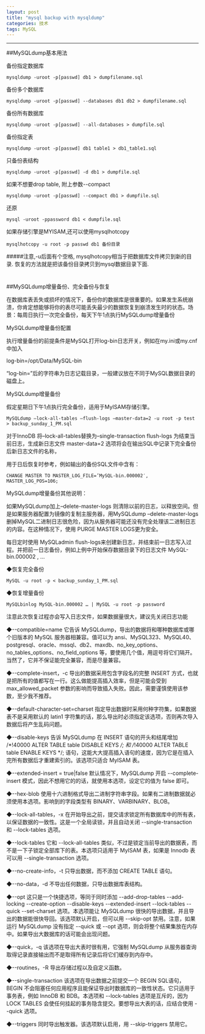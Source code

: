 ```yaml
---
layout: post
title: "mysql backup with mysqldump"
categories: 技术
tags: MySQL
---
```



---
##MySQLdump基本用法

备份指定数据库

	mysqldump -uroot -p[passwd] db1 > dumpfilename.sql

备份多个数据库

	mysqldump -uroot -p[passwd] --databases db1 db2 > dumpfilename.sql

备份所有数据库

	mysqldump -uroot -p[passwd] --all-databases > dumpfile.sql

备份指定表

	mysqldump -uroot -p[passwd] db1 table1 > db1_table1.sql

只备份表结构

	mysqldump -uroot -p[passwd] -d db1 > dumpfile.sql

如果不想要drop table, 附上参数--compact

	mysqldump -uroot -p[passwd] --compact db1 > dumpfile.sql

还原

	mysql -uroot -ppassword db1 < dumpfile.sql

如果存储引擎是MYISAM,还可以使用mysqlhotcopy

	mysqlhotcopy -u root -p passwd db1 备份目录

#####注意,-u后面有个空格, mysqlhotcopy相当于把数据库文件拷贝到新的目录. 恢复的方法就是把该备份目录拷贝到mysql数据目录下面.      

#	
##MySQLdump增量备份、完全备份与恢复
 

在数据库表丢失或损坏的情况下，备份你的数据库是很重要的。如果发生系统崩溃，你肯定想能够将你的表尽可能丢失最少的数据恢复到崩溃发生时的状态。场景：每周日执行一次完全备份，每天下午1点执行MySQLdump增量备份
 
MySQLdump增量备份配置
 
执行增量备份的前提条件是MySQL打开log-bin日志开关，例如在my.ini或my.cnf中加入
 
log-bin=/opt/Data/MySQL-bin
 
“log-bin=”后的字符串为日志记载目录，一般建议放在不同于MySQL数据目录的磁盘上。
 
MySQLdump增量备份
 
假定星期日下午1点执行完全备份，适用于MyISAM存储引擎。
 
	MySQLdump –lock-all-tables –flush-logs –master-data=2 -u root -p test > backup_sunday_1_PM.sql
 
对于InnoDB 将–lock-all-tables替换为–single-transaction
flush-logs 为结束当前日志，生成新日志文件
master-data=2 选项将会在输出SQL中记录下完全备份后新日志文件的名称，
 
用于日后恢复时参考，例如输出的备份SQL文件中含有：
 
	CHANGE MASTER TO MASTER_LOG_FILE=’MySQL-bin.000002′, MASTER_LOG_POS=106;
 
MySQLdump增量备份其他说明：
 
如果MySQLdump加上–delete-master-logs 则清除以前的日志，以释放空间。但是如果服务器配置为镜像的复制主服务器，用MySQLdump –delete-master-logs删掉MySQL二进制日志很危险，因为从服务器可能还没有完全处理该二进制日志的内容。在这种情况下，使用 PURGE MASTER LOGS更为安全。
 
每日定时使用 MySQLadmin flush-logs来创建新日志，并结束前一日志写入过程。并把前一日志备份，例如上例中开始保存数据目录下的日志文件 MySQL-bin.000002 , …
 
◆恢复完全备份
	
	MySQL -u root -p < backup_sunday_1_PM.sql
 
◆恢复增量备份

	MySQLbinlog MySQL-bin.000002 … | MySQL -u root -p password

注意此次恢复过程亦会写入日志文件，如果数据量很大，建议先关闭日志功能
 
◆--compatible=name
它告诉 MySQLdump，导出的数据将和哪种数据库或哪个旧版本的 MySQL 服务器相兼容。值可以为 ansi、MySQL323、MySQL40、postgresql、oracle、mssql、db2、maxdb、no_key_options、no_tables_options、no_field_options 等，要使用几个值，用逗号将它们隔开。当然了，它并不保证能完全兼容，而是尽量兼容。
 
◆--complete-insert，-c
导出的数据采用包含字段名的完整 INSERT 方式，也就是把所有的值都写在一行。这么做能提高插入效率，但是可能会受到 max_allowed_packet 参数的影响而导致插入失败。因此，需要谨慎使用该参数，至少我不推荐。
 
◆--default-character-set=charset
指定导出数据时采用何种字符集，如果数据表不是采用默认的 latin1 字符集的话，那么导出时必须指定该选项，否则再次导入数据后将产生乱码问题。
 
◆--disable-keys
告诉 MySQLdump 在 INSERT 语句的开头和结尾增加 /*!40000 ALTER TABLE table DISABLE KEYS */; 和 /*!40000 ALTER TABLE table ENABLE KEYS */; 语句，这能大大提高插入语句的速度，因为它是在插入完所有数据后才重建索引的。该选项只适合 MyISAM 表。
 
◆--extended-insert = true|false
默认情况下，MySQLdump 开启 --complete-insert 模式，因此不想用它的的话，就使用本选项，设定它的值为 false 即可。
 
◆--hex-blob
使用十六进制格式导出二进制字符串字段。如果有二进制数据就必须使用本选项。影响到的字段类型有 BINARY、VARBINARY、BLOB。
 
◆--lock-all-tables，-x
在开始导出之前，提交请求锁定所有数据库中的所有表，以保证数据的一致性。这是一个全局读锁，并且自动关闭 --single-transaction 和 --lock-tables 选项。
 
◆--lock-tables
它和 --lock-all-tables 类似，不过是锁定当前导出的数据表，而不是一下子锁定全部库下的表。本选项只适用于 MyISAM 表，如果是 Innodb 表可以用 --single-transaction 选项。
 
◆--no-create-info，-t
只导出数据，而不添加 CREATE TABLE 语句。
 
◆--no-data，-d
不导出任何数据，只导出数据库表结构。
 
◆--opt
这只是一个快捷选项，等同于同时添加 --add-drop-tables --add-locking --create-option --disable-keys --extended-insert --lock-tables --quick --set-charset 选项。本选项能让 MySQLdump 很快的导出数据，并且导出的数据能很快导回。该选项默认开启，但可以用 --skip-opt 禁用。注意，如果运行 MySQLdump 没有指定 --quick 或 --opt 选项，则会将整个结果集放在内存中。如果导出大数据库的话可能会出现问题。
 
◆--quick，-q
该选项在导出大表时很有用，它强制 MySQLdump 从服务器查询取得记录直接输出而不是取得所有记录后将它们缓存到内存中。
 
◆--routines，-R
导出存储过程以及自定义函数。
 
◆--single-transaction
该选项在导出数据之前提交一个 BEGIN SQL语句，BEGIN 不会阻塞任何应用程序且能保证导出时数据库的一致性状态。它只适用于事务表，例如 InnoDB 和 BDB。本选项和 --lock-tables 选项是互斥的，因为 LOCK TABLES 会使任何挂起的事务隐含提交。要想导出大表的话，应结合使用 --quick 选项。
 
◆--triggers
同时导出触发器。该选项默认启用，用 --skip-triggers 禁用它。